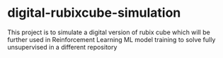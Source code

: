 # digital-rubixcube-simulation
This project is to simulate a digital version of rubix cube which will be further used in Reinforcement Learning ML model training to solve fully unsupervised in a different repository
